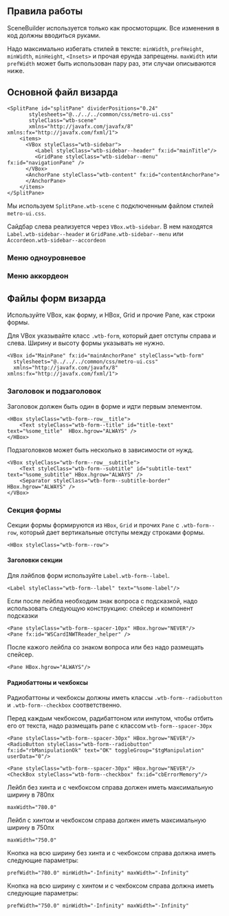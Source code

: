 ## Правила работы

SceneBuilder используется только как просмоторщик. Все изменения в код должны вводиться руками.

Надо максимально избегать стилей в тексте: ``minWidth``, ``prefHeight``, ``minWidth``, ``minHeight``, ``<Insets>`` и прочая ерунда запрещены. ``maxWidth`` или ``prefWidth`` может быть использован пару раз, эти случаи описываются ниже.

## Основной файл визарда

    <SplitPane id="splitPane" dividerPositions="0.24"
           stylesheets="@../../../common/css/metro-ui.css"
           styleClass="wtb-scene"
           xmlns="http://javafx.com/javafx/8" xmlns:fx="http://javafx.com/fxml/1">
        <items>
          <VBox styleClass="wtb-sidebar">
             <Label styleClass="wtb-sidebar--header" fx:id="mainTitle"/>
             <GridPane styleClass="wtb-sidebar--menu" fx:id="navigationPane" />
          </VBox>
          <AnchorPane styleClass="wtb-content" fx:id="contentAnchorPane">
          </AnchorPane>
        </items>
    </SplitPane>

Мы используем ``SplitPane.wtb-scene`` с подключенным файлом стилей ``metro-ui.css``. 

Сайдбар слева реализуется через ``VBox.wtb-sidebar``. В нем находятся ``Label.wtb-sidebar--header`` и ``GridPane.wtb-sidebar--menu`` или ``Accordeon.wtb-sidebar--accordeon``

### Меню одноуровневое

### Меню аккордеон

## Файлы форм визарда

Используйте VBox, как форму, и HBox, Grid и прочие Pane, как строки формы.

Для VBox указывайте класс ``.wtb-form``, который дает отступы справа и слева. Ширину и высоту формы указывать не нужно.

    <VBox id="MainPane" fx:id="mainAnchorPane" styleClass="wtb-form"
      stylesheets="@../../../common/css/metro-ui.css"
      xmlns="http://javafx.com/javafx/8" xmlns:fx="http://javafx.com/fxml/1">

### Заголовок и подзаголовок

Заголовок должен быть один в форме и идти первым элементом.

    <HBox styleClass="wtb-form--row__title">
        <Text styleClass="wtb-form--title" id="title-text" text="%some_title"  HBox.hgrow="ALWAYS" />        
    </HBox>

Подзаголовков может быть несколько в зависимости от нужд.

    <VBox styleClass="wtb-form--row__subtitle">
        <Text styleClass="wtb-form--subtitle" id="subtitle-text" text="%some_subtitle" HBox.hgrow="ALWAYS" />
        <Separator styleClass="wtb-form--subtitle-border" HBox.hgrow="ALWAYS" />
    </VBox>

### Секция формы

Секции формы формируются из ``HBox``, ``Grid`` и прочих ``Pane`` с ``.wtb-form--row``, который дает вертикальные отступы между строками формы.

    <HBox styleClass="wtb-form--row">

#### Заголовки секции

Для лэйблов форм используйте ``Label.wtb-form--label``.

    <Label styleClass="wtb-form--label" text="%some-label"/>

Если после лейбла необходим знак вопроса с подсказкой, надо использовать следующую конструкцию: спейсер и компонент подсказки

    <Pane styleClass="wtb-form--spacer-10px" HBox.hgrow="NEVER"/>
    <Pane fx:id="WSCardINWTReader_helper" />

После кажого лейбла со знаком вопроса или без надо размещать спейсер.
    
    <Pane HBox.hgrow="ALWAYS"/>

#### Радиобаттоны и чекбоксы

Радиобаттоны и чекбоксы должны иметь классы ``.wtb-form--radiobutton`` и ``.wtb-form--checkbox`` соответственно.

Перед каждым чекбоксом, радибаттоном или инпутом, чтобы отбить его от текста, надо размещать pane с классом ``wtb-form--spacer-30px``

    <Pane styleClass="wtb-form--spacer-30px" HBox.hgrow="NEVER"/>
    <RadioButton styleClass="wtb-form--radiobutton" fx:id="rbManipulationOk" text="OK" toggleGroup="$tgManipulation" userData="0"/>

    <Pane styleClass="wtb-form--spacer-30px" HBox.hgrow="NEVER"/>
    <CheckBox styleClass="wtb-form--checkbox" fx:id="cbErrorMemory"/>


Лейбл без хинта и с чекбоксом справа должен иметь максимальную ширину в 780пх 

    maxWidth="780.0"

Лейбл с хинтом и чекбоксом справа должен иметь максимальную ширину в 750пх

    maxWidth="750.0"

Кнопка на всю ширину без хинта и с чекбоксом справа должна иметь следующие параметры: 

    prefWidth="780.0" minWidth="-Infinity" maxWidth="-Infinity"

Кнопка на всю ширину с хинтом и с чекбоксом справа должна иметь следующие параметры: 

    prefWidth="750.0" minWidth="-Infinity" maxWidth="-Infinity"